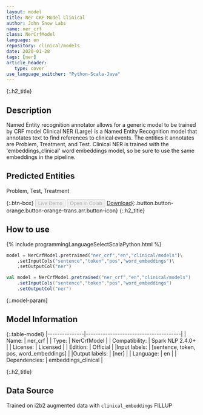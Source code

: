 ```yaml
---
layout: model
title: Ner CRF Model Clinical
author: John Snow Labs
name: ner_crf
class: NerCrfModel
language: en
repository: clinical/models
date: 2020-01-28
tags: [ner]
article_header:
   type: cover
use_language_switcher: "Python-Scala-Java"
---
```


{:.h2_title}
## Description
Named Entity recognition annotator allows for a generic model to be trained by CRF model
Clinical NER (Large) is a Named Entity Recognition model that annotates text to find references to clinical events. The entities it annotates are Problem, Treatment, and Test. Clinical NER is trained with the 'embeddings_clinical' word embeddings model, so be sure to use the same embeddings in the pipeline.

## Predicted Entities 
Problem, Test, Treatment

{:.btn-box}
<button class="button button-orange" disabled>Live Demo</button>
<button class="button button-orange" disabled>Open in Colab</button>
[Download](https://s3.amazonaws.com/auxdata.johnsnowlabs.com/clinical/models/ner_crf_en_2.4.0_2.4_1580237286004.zip){:.button.button-orange.button-orange-trans.arr.button-icon}
{:.h2_title}
## How to use 
<div class="tabs-box" markdown="1">

{% include programmingLanguageSelectScalaPython.html %}

```python
model = NerCrfModel.pretrained("ner_crf","en","clinical/models")\
	.setInputCols("sentence","token","pos","word_embeddings")\
	.setOutputCol("ner")
```

```scala
val model = NerCrfModel.pretrained("ner_crf","en","clinical/models")
	.setInputCols("sentence","token","pos","word_embeddings")
	.setOutputCol("ner")
```
</div>



{:.model-param}
## Model Information

{:.table-model}
|---------------|---------------------------------------|
| Name:          | ner_crf                               |
| Type:   | NerCrfModel                           |
| Compatibility: | Spark NLP 2.4.0+                                 |
| License:       | Licensed                              |
| Edition:       | Official                            |
|Input labels:        | [sentence, token, pos, word_embeddings] |
|Output labels:       | [ner]                                   |
| Language:      | en                                    |
| Dependencies: | embeddings_clinical                   |

{:.h2_title}
## Data Source
Trained on i2b2 augmented data with `clinical_embeddings`
FILLUP